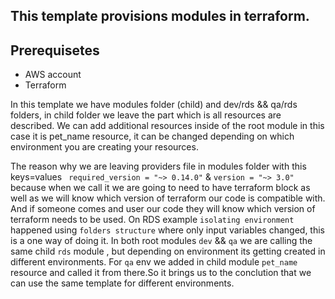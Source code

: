 ## This template provisions modules in terraform. 

## Prerequisetes
- AWS account
- Terraform 

<p>
In this template we have modules folder (child)  and dev/rds && qa/rds folders, in child folder we leave the part which is all resources are described. We can add additional resources inside of the root module in this case it is pet_name resource, it can be changed depending on which environment you are creating your resources. 
</p>

The reason why we are leaving providers file in modules folder with this keys=values ``` required_version = "~> 0.14.0"``` & ```version = "~> 3.0" ```  because when we call it we are going to  need to have terraform block as well as we will know which version of terraform our code is compatible with. And if someone comes and user our code they will know which version of terraform needs to be used. 
On RDS  example ```isolating environment``` happened using ```folders structure``` where only input variables changed, this is a one way of doing it. In both root modules ```dev``` && ```qa``` we are calling the same child ```rds``` module , but depending on environment its getting created in different environments. For ```qa``` env we added in child module ```pet_name``` resource and called it from there.So it brings us to the conclution that we can use the same template for different environments.

